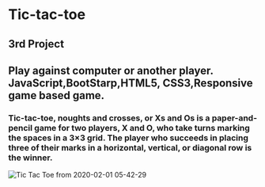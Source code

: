 # Tic-tac-toe
## 3rd Project
## Play against computer or another player. JavaScript,BootStarp,HTML5, CSS3,Responsive game based game.

### Tic-tac-toe, noughts and crosses, or Xs and Os is a paper-and-pencil game for two players, X and O, who take turns marking the spaces in a 3×3 grid. The player who succeeds in placing three of their marks in a horizontal, vertical, or diagonal row is the winner.
![Tic Tac Toe from 2020-02-01 05-42-29](https://user-images.githubusercontent.com/53760280/73582988-cf8b3e80-44b5-11ea-8a29-39d0cfaf6a01.png)
